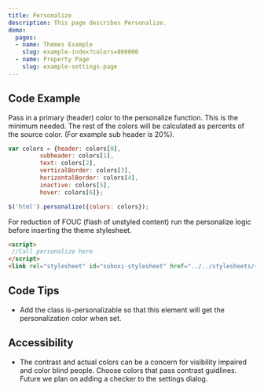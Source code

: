 ```yaml
---
title: Personalize
description: This page describes Personalize.
demo:
  pages:
  - name: Themes Example
    slug: example-index?colors=800000
  - name: Property Page
    slug: example-settings-page
---
```


## Code Example

Pass in a primary (header) color to the personalize function. This is the minimum needed. The rest of the colors will be calculated as percents of the source color. (For example sub header is 20%).

```javascript
var colors = {header: colors[0],
         subheader: colors[1],
         text: colors[2],
         verticalBorder: colors[3],
         horizontalBorder: colors[4],
         inactive: colors[5],
         hover: colors[6]};

$('html').personalize({colors: colors});
```

For reduction of FOUC (flash of unstyled content) run the personalize logic before inserting the theme stylesheet.

```html
<script>
 //Call personalize here
</script>
<link rel="stylesheet" id="sohoxi-stylesheet" href="../../stylesheets/{{theme}}-theme.css" type="text/css">
```

## Code Tips

- Add the class is-personalizable so that this element will get the personalization color when set.

## Accessibility

- The contrast and actual colors can be a concern for visibility impaired and color blind people. Choose colors that pass contrast guidlines. Future we plan on adding a checker to the settings dialog.
